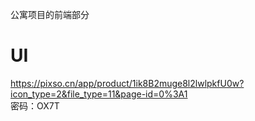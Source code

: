 公寓项目的前端部分

# UI 
https://pixso.cn/app/product/1ik8B2muge8l2lwlpkfU0w?icon_type=2&file_type=11&page-id=0%3A1  
密码：OX7T

